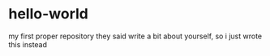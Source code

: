 # hello-world
my first proper repository
they said write a bit about yourself, so i just wrote this instead
